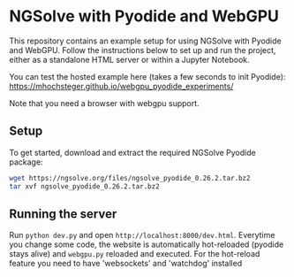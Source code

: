 # NGSolve with Pyodide and WebGPU

This repository contains an example setup for using NGSolve with Pyodide and WebGPU. Follow the instructions below to set up and run the project, either as a standalone HTML server or within a Jupyter Notebook.

You can test the hosted example here (takes a few seconds to init Pyodide): https://mhochsteger.github.io/webgpu_pyodide_experiments/

Note that you need a browser with webgpu support.

## Setup

To get started, download and extract the required NGSolve Pyodide package:

```bash
wget https://ngsolve.org/files/ngsolve_pyodide_0.26.2.tar.bz2
tar xvf ngsolve_pyodide_0.26.2.tar.bz2
```

## Running the server

Run `python dev.py` and open `http://localhost:8000/dev.html`. Everytime you change some code, the website is automatically hot-reloaded (pyodide stays alive) and `webgpu.py` reloaded and executed.
For the hot-reload feature you need to have 'websockets' and 'watchdog' installed
